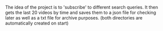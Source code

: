 The idea of the project is to 'subscribe' to different search queries.
It then gets the last 20 videos by time and saves them to a json file for checking later as well as a txt file for archive purposes.
(both directories are automatically created on start)
